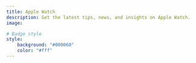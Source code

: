 ```yaml
---
title: Apple Watch
description: Get the latest tips, news, and insights on Apple Watch.
image: 

# Badge style
style:
    background: "#000060"
    color: "#fff"
---
```

